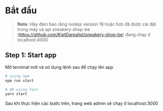 

# Bắt đầu

>**Note**: Hãy đảm bảo rằng nodejs version 18 hoặc hơn đã được cài đặt trong máy và api sneakery-shop-be (https://github.com/KietDarealist/sneakery-shop-be) đang chạy ở localhost:4000


## Step 1: Start app

Mở terminal mới và sử dụng lệnh sau để chạy lên app

```bash
# using npm
npm run start

# OR using Yarn
yarn start
```

Sau khi thực hiện các bước trên, trang web admin sẽ chạy ở localhost:3000
